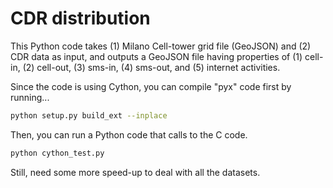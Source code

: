 # CDR distribution 

This Python code takes (1) Milano Cell-tower grid file (GeoJSON) and (2) CDR data as input, and outputs a GeoJSON file having properties of (1) cell-in, (2) cell-out, (3) sms-in, (4) sms-out, and (5) internet activities. 

Since the code is using Cython, you can compile "pyx" code first by running...

```sh
python setup.py build_ext --inplace
```

Then, you can run a Python code that calls to the C code.

```python
python cython_test.py
```

Still, need some more speed-up to deal with all the datasets.
